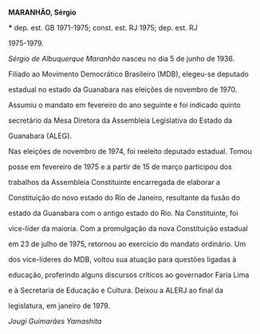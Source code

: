 **MARANHÃO, Sérgio**



**\*** dep. est. GB 1971-1975; const. est. RJ 1975; dep. est. RJ

1975-1979.



*Sérgio de Albuquerque* *Maranhão* nasceu no dia 5 de junho de 1936.



Filiado ao Movimento Democrático Brasileiro (MDB), elegeu-se deputado

estadual no estado da Guanabara nas eleições de novembro de 1970.

Assumiu o mandato em fevereiro do ano seguinte e foi indicado quinto

secretário da Mesa Diretora da Assembleia Legislativa do Estado da

Guanabara (ALEG).



Nas eleições de novembro de 1974, foi reeleito deputado estadual. Tomou

posse em fevereiro de 1975 e a partir de 15 de março participou dos

trabalhos da Assembleia Constituinte encarregada de elaborar a

Constituição do novo estado do Rio de Janeiro, resultante da fusão do

estado da Guanabara com o antigo estado do Rio. Na Constituinte, foi

vice-líder da maioria. Com a promulgação da nova Constituição estadual

em 23 de julho de 1975, retornou ao exercício do mandato ordinário. Um

dos vice-líderes do MDB, voltou sua atuação para questões ligadas à

educação, proferindo alguns discursos críticos ao governador Faria Lima

e à Secretaria de Educação e Cultura. Deixou a ALERJ ao final da

legislatura, em janeiro de 1979.



*Jougi Guimarães Yamashita*




